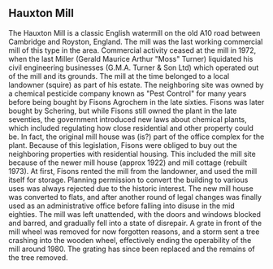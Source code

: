 ## Hauxton Mill

The Hauxton Mill is a classic English watermill on the old A10 road between Cambridge and Royston, England.
The mill was the last working commercial mill of this type in the area. Commercial activity ceased at the mill in 1972, when the last Miller (Gerald Maurice Arthur "Moss" Turner) liquidated his civil engineering businesses (G.M.A. Turner & Son Ltd) which operated out of the mill and its grounds. The mill at the time belonged to a local landowner (squire) as part of his estate.
The neighboring site was owned by a chemical pesticide company known as "Pest Control" for many years before being bought by Fisons Agrochem in the late sixties. Fisons was later bought by Schering, but while Fisons still owned the plant in the late seventies, the government introduced new laws about chemical plants, which included regulating how close residential and other property could be. In fact, the original mill house was (is?) part of the office complex for the plant. Because of this legislation, Fisons were obliged to buy out the neighboring properties with residential housing. This included the mill site because of the newer mill house (approx 1922) and mill cottage (rebuilt 1973).
At first, Fisons rented the mill from the landowner, and used the mill itself for storage. Planning permission to convert the building to various uses was always rejected due to the historic interest. The new mill house was converted to flats, and after another round of legal changes was finally used as an administrative office before falling into disuse in the mid eighties.
The mill was left unattended, with the doors and windows blocked and barred, and gradually fell into a state of disrepair. A grate in front of the mill wheel was removed for now forgotten reasons, and a storm sent a tree crashing into the wooden wheel, effectively ending the operability of the mill around 1980. The grating has since been replaced and the remains of the tree removed.

